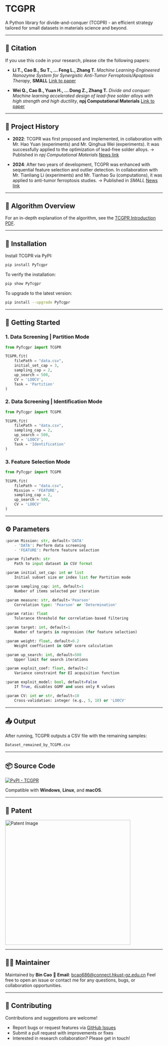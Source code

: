 

# TCGPR

A Python library for divide-and-conquer (TCGPR) - an efficient strategy tailored for small datasets in materials science and beyond.

---

## 📖 Citation

If you use this code in your research, please cite the following papers:

* **Li T., Cao B., Su T., ... Feng L., Zhang T.**
  *Machine Learning-Engineered Nanozyme System for Synergistic Anti-Tumor Ferroptosis/Apoptosis Therapy*, **SMALL**
  [Link to paper](https://onlinelibrary.wiley.com/doi/10.1002/smll.202408750)

* **Wei Q., Cao B., Yuan H., ... Dong Z., Zhang T.**
  *Divide and conquer: Machine learning accelerated design of lead-free solder alloys with high strength and high ductility*, **npj Computational Materials**
  [Link to paper](https://www.nature.com/articles/s41524-023-01150-0)

---

## 📜 Project History

* **2022**:
  TCGPR was first proposed and implemented, in collaboration with Mr. Hao Yuan (experiments) and Mr. Qinghua Wei (experiments). It was successfully applied to the optimization of lead-free solder alloys.
  → Published in *npj Computational Materials*
  [News link](https://mgi.shu.edu.cn/info/1063/3985.htm)

* **2024**:
  After two years of development, TCGPR was enhanced with sequential feature selection and outlier detection. In collaboration with Mr. Tianliang Li (experiments) and Mr. Tianhao Su (computations), it was applied to anti-tumor ferroptosis studies.
  → Published in *SMALL*
  [News link](https://www.shu.edu.cn/info/1055/363655.htm)

---

## 🧠 Algorithm Overview

For an in-depth explanation of the algorithm, see the [TCGPR Introduction PDF](https://github.com/Bin-Cao/TCGPR/blob/main/Intro/TCGPR.pdf).

---

## 🔧 Installation

Install TCGPR via PyPI:

```bash
pip install PyTcgpr
```

To verify the installation:

```bash
pip show PyTcgpr
```

To upgrade to the latest version:

```bash
pip install --upgrade PyTcgpr
```

---

## 🚀 Getting Started

### 1. Data Screening | Partition Mode

```python
from PyTcgpr import TCGPR

TCGPR.fit(
    filePath = "data.csv",
    initial_set_cap = 3,
    sampling_cap = 2,
    up_search = 500,
    CV = 'LOOCV',
    Task = 'Partition'
)
```

### 2. Data Screening | Identification Mode

```python
from PyTcgpr import TCGPR

TCGPR.fit(
    filePath = "data.csv",
    sampling_cap = 2,
    up_search = 500,
    CV = 'LOOCV',
    Task = 'Identification'
)
```

### 3. Feature Selection Mode

```python
from PyTcgpr import TCGPR

TCGPR.fit(
    filePath = "data.csv",
    Mission = 'FEATURE',
    sampling_cap = 2,
    up_search = 500,
    CV = 'LOOCV'
)
```

---

## ⚙️ Parameters

```python
:param Mission: str, default='DATA'
    - 'DATA': Perform data screening
    - 'FEATURE': Perform feature selection

:param filePath: str
    Path to input dataset in CSV format

:param initial_set_cap: int or list
    Initial subset size or index list for Partition mode

:param sampling_cap: int, default=1
    Number of items selected per iteration

:param measure: str, default='Pearson'
    Correlation type: 'Pearson' or 'Determination'

:param ratio: float
    Tolerance threshold for correlation-based filtering

:param target: int, default=1
    Number of targets in regression (for feature selection)

:param weight: float, default=0.2
    Weight coefficient in GGMF score calculation

:param up_search: int, default=500
    Upper limit for search iterations

:param exploit_coef: float, default=2
    Variance constraint for EI acquisition function

:param exploit_model: bool, default=False
    If True, disables GGMF and uses only R values

:param CV: int or str, default=10
    Cross-validation: integer (e.g., 5, 10) or 'LOOCV'
```

---

## 📤 Output

After running, TCGPR outputs a CSV file with the remaining samples:

```bash
Dataset_remained_by_TCGPR.csv
```

---

## 📦 Source Code

[![PyPI - TCGPR](https://img.shields.io/badge/PyPI-caobin-blue)](https://pypi.org/project/PyTcgpr/)

Compatible with **Windows**, **Linux**, and **macOS**.

---

## 🧾 Patent

<img src="https://github.com/user-attachments/assets/32c40073-8a87-4c21-a178-15b2d51835f7" alt="Patent Image" width="400" />

---

## 👨‍🔧 Maintainer

Maintained by **Bin Cao**
📧 **Email**: [bcao686@connect.hkust-gz.edu.cn](mailto:bcao686@connect.hkust-gz.edu.cn)
Feel free to open an issue or contact me for any questions, bugs, or collaboration opportunities.

---

## 🤝 Contributing

Contributions and suggestions are welcome!

* Report bugs or request features via [GitHub Issues](https://github.com/Bin-Cao/TCGPR/issues)
* Submit a pull request with improvements or fixes
* Interested in research collaboration? Please get in touch!

